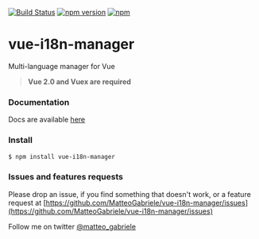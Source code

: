 [![Build Status](https://travis-ci.org/MatteoGabriele/vue-i18n-manager.svg?branch=master)](https://travis-ci.org/MatteoGabriele/vue-i18n-manager) [![npm version](https://badge.fury.io/js/vue-i18n-manager.svg)](https://badge.fury.io/js/vue-i18n-manager) [![npm](https://img.shields.io/npm/dt/vue-i18n-manager.svg)](https://www.npmjs.com/package/vue-i18n-manager)

# vue-i18n-manager
Multi-language manager for Vue
>**Vue 2.0 and Vuex are required**

### Documentation
Docs are available [here](https://matteogabriele.gitbooks.io/vue-i18n-manager/content/)

### Install
```bash
$ npm install vue-i18n-manager
```
### Issues and features requests
Please drop an issue, if you find something that doesn't work, or a feature request at [https://github.com/MatteoGabriele/vue-i18n-manager/issues](https://github.com/MatteoGabriele/vue-i18n-manager/issues)

Follow me on twitter [@matteo_gabriele](https://twitter.com/matteo_gabriele)
